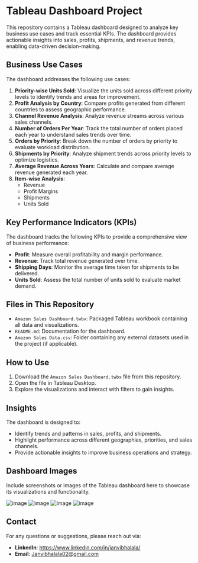 # Tableau Dashboard Project

This repository contains a Tableau dashboard designed to analyze key business use cases and track essential KPIs. The dashboard provides actionable insights into sales, profits, shipments, and revenue trends, enabling data-driven decision-making.

## Business Use Cases

The dashboard addresses the following use cases:

1. **Priority-wise Units Sold**: Visualize the units sold across different priority levels to identify trends and areas for improvement.
2. **Profit Analysis by Country**: Compare profits generated from different countries to assess geographic performance.
3. **Channel Revenue Analysis**: Analyze revenue streams across various sales channels.
4. **Number of Orders Per Year**: Track the total number of orders placed each year to understand sales trends over time.
5. **Orders by Priority**: Break down the number of orders by priority to evaluate workload distribution.
6. **Shipments by Priority**: Analyze shipment trends across priority levels to optimize logistics.
7. **Average Revenue Across Years**: Calculate and compare average revenue generated each year.
8. **Item-wise Analysis**:
   - Revenue
   - Profit Margins
   - Shipments
   - Units Sold

## Key Performance Indicators (KPIs)

The dashboard tracks the following KPIs to provide a comprehensive view of business performance:

- **Profit**: Measure overall profitability and margin performance.
- **Revenue**: Track total revenue generated over time.
- **Shipping Days**: Monitor the average time taken for shipments to be delivered.
- **Units Sold**: Assess the total number of units sold to evaluate market demand.

## Files in This Repository

- `Amazon Sales Dashboard.twbx`: Packaged Tableau workbook containing all data and visualizations.
- `README.md`: Documentation for the dashboard.
- `Amazon Sales Data.csv`: Folder containing any external datasets used in the project (if applicable).

## How to Use

1. Download the `Amazon Sales Dashboard.twbx` file from this repository.
2. Open the file in Tableau Desktop.
3. Explore the visualizations and interact with filters to gain insights.

## Insights

The dashboard is designed to:
- Identify trends and patterns in sales, profits, and shipments.
- Highlight performance across different geographies, priorities, and sales channels.
- Provide actionable insights to improve business operations and strategy.

## Dashboard Images

Include screenshots or images of the Tableau dashboard here to showcase its visualizations and functionality. 

![image](https://github.com/user-attachments/assets/4146cf05-8250-401e-b15d-e052b47e9b5e)
![image](https://github.com/user-attachments/assets/3bfbb39f-fb98-4f2f-9fd7-9eab7fc3d355)
![image](https://github.com/user-attachments/assets/cf082157-c8c5-457e-af82-60b961b52afd)
![image](https://github.com/user-attachments/assets/cd4862ec-da29-488f-a00d-e294bbc877d1)







## Contact

For any questions or suggestions, please reach out via:

- **LinkedIn**: https://www.linkedin.com/in/janvibhalala/
- **Email**: Janvibhalala02@gmail.com
